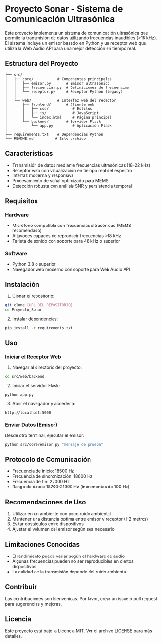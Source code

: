 # Proyecto Sonar - Sistema de Comunicación Ultrasónica

Este proyecto implementa un sistema de comunicación ultrasónica que permite la transmisión de datos utilizando frecuencias inaudibles (>18 kHz). El sistema incluye un emisor basado en Python y un receptor web que utiliza la Web Audio API para una mejor detección en tiempo real.

## Estructura del Proyecto

```
├── src/
│   ├── core/           # Componentes principales
│   │   ├── emisor.py       # Emisor ultrasónico
│   │   ├── frecuencias.py  # Definiciones de frecuencias
│   │   └── receptor.py     # Receptor Python (legacy)
│   │
│   └── web/            # Interfaz web del receptor
│       ├── frontend/       # Cliente web
│       │   ├── css/           # Estilos
│       │   ├── js/            # JavaScript
│       │   └── index.html     # Página principal
│       └── backend/        # Servidor Flask
│           └── app.py         # Aplicación Flask
│
├── requirements.txt    # Dependencias Python
└── README.md          # Este archivo
```

## Características

- Transmisión de datos mediante frecuencias ultrasónicas (18-22 kHz)
- Receptor web con visualización en tiempo real del espectro
- Interfaz moderna y responsiva
- Procesamiento de señal optimizado para MEMS
- Detección robusta con análisis SNR y persistencia temporal

## Requisitos

### Hardware
- Micrófono compatible con frecuencias ultrasónicas (MEMS recomendado)
- Altavoces capaces de reproducir frecuencias >18 kHz
- Tarjeta de sonido con soporte para 48 kHz o superior

### Software
- Python 3.8 o superior
- Navegador web moderno con soporte para Web Audio API

## Instalación

1. Clonar el repositorio:
```bash
git clone [URL_DEL_REPOSITORIO]
cd Proyecto_Sonar
```

2. Instalar dependencias:
```bash
pip install -r requirements.txt
```

## Uso

### Iniciar el Receptor Web

1. Navegar al directorio del proyecto:
```bash
cd src/web/backend
```

2. Iniciar el servidor Flask:
```bash
python app.py
```

3. Abrir el navegador y acceder a:
```
http://localhost:5000
```

### Enviar Datos (Emisor)

Desde otro terminal, ejecutar el emisor:
```bash
python src/core/emisor.py "mensaje de prueba"
```

## Protocolo de Comunicación

- Frecuencia de inicio: 18500 Hz
- Frecuencia de sincronización: 18600 Hz
- Frecuencia de fin: 22000 Hz
- Rango de datos: 18700-21900 Hz (incrementos de 100 Hz)

## Recomendaciones de Uso

1. Utilizar en un ambiente con poco ruido ambiental
2. Mantener una distancia óptima entre emisor y receptor (1-2 metros)
3. Evitar obstáculos entre dispositivos
4. Ajustar el volumen del emisor según sea necesario

## Limitaciones Conocidas

- El rendimiento puede variar según el hardware de audio
- Algunas frecuencias pueden no ser reproducibles en ciertos dispositivos
- La calidad de la transmisión depende del ruido ambiental

## Contribuir

Las contribuciones son bienvenidas. Por favor, crear un issue o pull request para sugerencias y mejoras.

## Licencia

Este proyecto está bajo la Licencia MIT. Ver el archivo LICENSE para más detalles.
